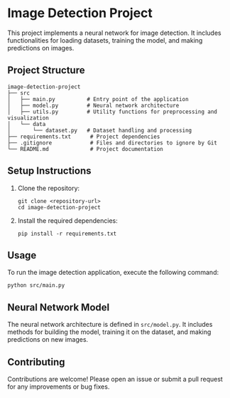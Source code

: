 # Image Detection Project

This project implements a neural network for image detection. It includes functionalities for loading datasets, training the model, and making predictions on images.

## Project Structure

```
image-detection-project
├── src
│   ├── main.py          # Entry point of the application
│   ├── model.py         # Neural network architecture
│   ├── utils.py         # Utility functions for preprocessing and visualization
│   └── data
│       └── dataset.py   # Dataset handling and processing
├── requirements.txt      # Project dependencies
├── .gitignore            # Files and directories to ignore by Git
└── README.md             # Project documentation
```

## Setup Instructions

1. Clone the repository:
   ```
   git clone <repository-url>
   cd image-detection-project
   ```

2. Install the required dependencies:
   ```
   pip install -r requirements.txt
   ```

## Usage

To run the image detection application, execute the following command:
```
python src/main.py
```

## Neural Network Model

The neural network architecture is defined in `src/model.py`. It includes methods for building the model, training it on the dataset, and making predictions on new images.

## Contributing

Contributions are welcome! Please open an issue or submit a pull request for any improvements or bug fixes.